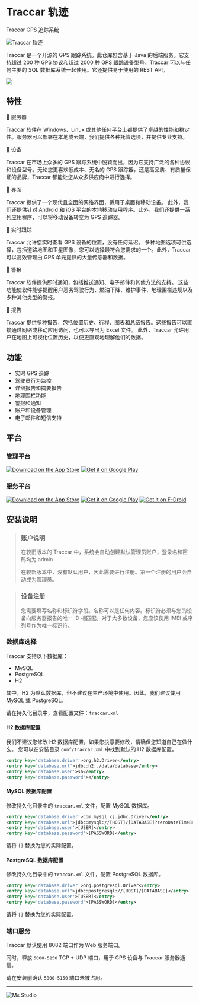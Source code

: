 # Traccar 轨迹

Traccar GPS 追踪系统

![Traccar 轨迹](https://file.lifebus.top/imgs/traccar_cover.png)

Traccar 是一个开源的 GPS 跟踪系统。此仓库包含基于 Java 的后端服务。它支持超过 200 种 GPS 协议和超过 2000 种 GPS
跟踪设备型号。Traccar 可以与任何主要的 SQL 数据库系统一起使用。它还提供易于使用的 REST API。

![](https://img.shields.io/badge/%E6%96%B0%E7%96%86%E8%90%8C%E6%A3%AE%E8%BD%AF%E4%BB%B6%E5%BC%80%E5%8F%91%E5%B7%A5%E4%BD%9C%E5%AE%A4-%E6%8F%90%E4%BE%9B%E6%8A%80%E6%9C%AF%E6%94%AF%E6%8C%81-blue)

## 特性

🚀 服务器

Traccar 软件在 Windows、Linux 或其他任何平台上都提供了卓越的性能和稳定性。服务器可以部署在本地或云端，我们提供各种托管选项，并提供专业支持。

🚀 设备

Traccar 在市场上众多的 GPS 跟踪系统中脱颖而出，因为它支持广泛的各种协议和设备型号。无论您更喜欢低成本、无名的 GPS
跟踪器，还是高品质、有质量保证的品牌，Traccar 都能让您从众多供应商中进行选择。

🚀 界面

Traccar 提供了一个现代且全面的网络界面，适用于桌面和移动设备。
此外，我们还提供针对 Android 和 iOS 平台的本地移动应用程序。此外，我们还提供一系列应用程序，可以将移动设备转变为 GPS 追踪器。

🚀 实时跟踪

Traccar 允许您实时查看 GPS 设备的位置，没有任何延迟。
多种地图选项可供选择，包括道路地图和卫星图像，您可以选择最符合您需求的一个。此外，Traccar 可以高效管理由 GPS 单元提供的大量传感器和数据。

🚀 警报

Traccar 软件提供即时通知，包括推送通知、电子邮件和其他方法的支持。
这些功能使软件能够提醒用户恶劣驾驶行为、燃油下降、维护事件、地理围栏违规以及多种其他类型的警报。

🚀 报告

Traccar 提供多种报告，包括位置历史、行程、图表和总结报告。这些报告可以直接通过网络或移动应用访问，也可以导出为 Excel 文件。
此外，Traccar 允许用户在地图上可视化位置历史，以便更直观地理解他们的数据。

## 功能

+ 实时 GPS 追踪
+ 驾驶员行为监控
+ 详细报告和摘要报告
+ 地理围栏功能
+ 警报和通知
+ 账户和设备管理
+ 电子邮件和短信支持

## 平台

### 管理平台

[![Download on the App Store](http://www.tananaev.com/badges/app-store.svg)](https://itunes.apple.com/app/traccar-manager/id1113966562) [![Get it on Google Play](http://www.tananaev.com/badges/google-play.svg)](https://play.google.com/store/apps/details?id=org.traccar.manager)

### 服务平台

[![Download on the App Store](http://www.tananaev.com/badges/app-store.svg)](https://itunes.apple.com/app/traccar-client/id843156974) [![Get it on Google Play](http://www.tananaev.com/badges/google-play.svg)](https://play.google.com/store/apps/details?id=org.traccar.client) [![Get it on F-Droid](http://www.tananaev.com/badges/f-droid.svg)](https://f-droid.org/repository/browse/?fdid=org.traccar.client)

## 安装说明

> ### 账户说明
>
> 在较旧版本的 Traccar 中，系统会自动创建默认管理员账户，登录名和密码均为 admin
>
> 在较新版本中，没有默认用户，因此需要进行注册。第一个注册的用户会自动成为管理员。

> ### 设备注册
>
> 您需要填写名称和标识符字段。名称可以是任何内容。标识符必须与您的设备向服务器报告的唯一 ID 相匹配。对于大多数设备，您应该使用
> IMEI 或序列号作为唯一标识符。

### 数据库选择

Traccar 支持以下数据库：

+ MySQL
+ PostgreSQL
+ H2

其中，H2 为默认数据库，但不建议在生产环境中使用。因此，我们建议使用 MySQL 或 PostgreSQL。

请在持久化目录中，查看配置文件：`traccar.xml`

#### H2 数据库配置

我们不建议您修改 H2 数据库配置。如果您执意要修改，请确保您知道自己在做什么。
您可以在安装目录 `conf/traccar.xml` 中找到默认的 H2 数据库配置。

```xml
<entry key='database.driver'>org.h2.Driver</entry>
<entry key='database.url'>jdbc:h2:./data/database</entry>
<entry key='database.user'>sa</entry>
<entry key='database.password'></entry>
```

#### MySQL 数据库配置

修改持久化目录中的 `traccar.xml` 文件，配置 MySQL 数据库。

```xml
<entry key='database.driver'>com.mysql.cj.jdbc.Driver</entry>
<entry key='database.url'>jdbc:mysql://[HOST]/[DATABASE]?zeroDateTimeBehavior=round&amp;serverTimezone=UTC&amp;allowPublicKeyRetrieval=true&amp;useSSL=false&amp;allowMultiQueries=true&amp;autoReconnect=true&amp;useUnicode=yes&amp;characterEncoding=UTF-8&amp;sessionVariables=sql_mode=''</entry>
<entry key='database.user'>[USER]</entry>
<entry key='database.password'>[PASSWORD]</entry>
```

请将 `[]` 替换为您的实际配置。

#### PostgreSQL 数据库配置

修改持久化目录中的 `traccar.xml` 文件，配置 PostgreSQL 数据库。

```xml
<entry key='database.driver'>org.postgresql.Driver</entry>
<entry key='database.url'>jdbc:postgresql://[HOST]/[DATABASE]</entry>
<entry key='database.user'>[USER]</entry>
<entry key='database.password'>[PASSWORD]</entry>
```

请将 `[]` 替换为您的实际配置。

### 端口服务

Traccar 默认使用 8082 端口作为 Web 服务端口。

同时，释放 `5000-5150` TCP + UDP 端口，用于 GPS 设备与 Traccar 服务器通信。

请在安装前确认 `5000-5150` 端口未被占用。

---

![Ms Studio](https://file.lifebus.top/imgs/ms_blank_001.png)
